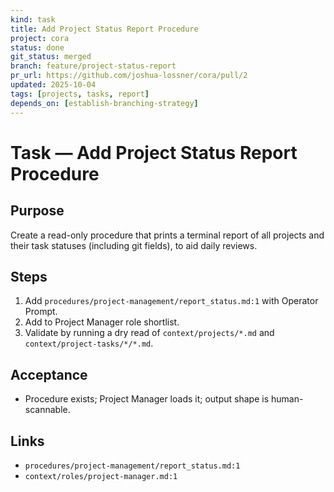 ```yaml
---
kind: task
title: Add Project Status Report Procedure
project: cora
status: done
git_status: merged
branch: feature/project-status-report
pr_url: https://github.com/joshua-lossner/cora/pull/2
updated: 2025-10-04
tags: [projects, tasks, report]
depends_on: [establish-branching-strategy]
---
```


# Task — Add Project Status Report Procedure

## Purpose
Create a read-only procedure that prints a terminal report of all projects and their task statuses (including git fields), to aid daily reviews.

## Steps
1) Add `procedures/project-management/report_status.md:1` with Operator Prompt.
2) Add to Project Manager role shortlist.
3) Validate by running a dry read of `context/projects/*.md` and `context/project-tasks/*/*.md`.

## Acceptance
- Procedure exists; Project Manager loads it; output shape is human-scannable.

## Links
- `procedures/project-management/report_status.md:1`
- `context/roles/project-manager.md:1`
